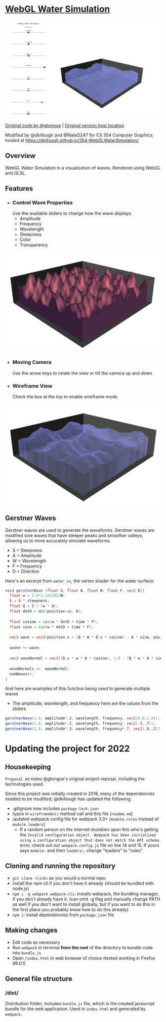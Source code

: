 # [WebGL Water Simulation](https://dkillough.github.io/354-WebGLWaterSimulation/)
![](readme-assets/page.png)

[Original code by @gtongue](https://github.com/gtongue/WebGLWater) | [Original version host location](https://gtongue.github.io/WebGLWater/)

Modified by @dkillough and @NateD247 for CS 354 Computer Graphics; hosted at https://dkillough.github.io/354-WebGLWaterSimulation/

## Overview

WebGL Water Simulation is a visualization of waves. Rendered using WebGL and GLSL.

## Features

- ### Control Wave Properties
  Use the available sliders to change how the wave displays
  - Amplitude
  - Frequency
  - Wavelength
  - Steepness
  - Color
  - Transparency

![](readme-assets/properties.png)
- ### Moving Camera
  Use the arrow keys to rotate the view or tilt the camera up and down
- ### Wireframe View
  Check the box at the top to enable wireframe mode.

![](readme-assets/wireframe-wave.png)

## Gerstner Waves
Gerstner waves are used to generate the waveforms. Gerstner waves are modified sine waves that have steeper peaks and smoother valleys, allowing us to more accurately simulate waveforms.
- S = Steepness 
- A = Amplitude 
- W = Wavelength 
- F = Frequency
- D = Direction

Here's an excerpt from `water_vs`, the vertex shader for the water surface:
```glsl
void gerstnerWave (float S, float A, float W, float F, vec2 D){
  float w = 2.0*3.141592/W;
  S = S * steepness;
  float Q = S / (w * A);
  float dotD = dot(position.xz, D);

  float cosine = cos(w * dotD + time * F);
  float sine = sin(w * dotD + time * F);

  vec3 wave = vec3(position.x + (Q * A * D.x * cosine) , A * sine, position.z + (Q * A* cosine * D.y));

  waves += wave;

  vec3 waveNormal = vec3((D.x * w * A * cosine), 1.0 - (Q * w * A * sine), -(D.y * w * A * cosine));

  waveNormals +=  waveNormal;
  numWaves++;
}
```

And here are examples of this function being used to generate multiple waves
- The amplitude, wavelength, and frequency here are the values from the sliders
```glsl
gerstnerWave(1.0, amplitude*.3, wavelength, frequency, vec2(0.0,1.0));
gerstnerWave(1.0, amplitude*.2, wavelength, frequency, vec2(.3,.7));
gerstnerWave(1.0, amplitude*.3, wavelength, frequency*.7, vec2(.8,.2));
```

# Updating the project for 2022

## Housekeeping

`Proposal.md` notes @gtongue's original project reposal, including the technologies used.

Since this project was initially created in 2018, many of the dependencies needed to be modified; @dkillough has updated the following:
- .gitignore now includes `package-lock.json`
- typos in `wireframeOn()` method call and this file (`readme.md`)
- updated webpack config file for webpack 3.0+ (`module.rules` instead of `module.loaders`)
  - If a random person on the internet stumbles upon this who's getting the `Invalid configuration object. Webpack has been initialized using a configuration object that does not match the API schema` error, check out our `webpack.config.js` file on line 14 and 15. If yours says `module:` and then `loaders:`, change "loaders" to "rules". 

## Cloning and running the repository
* `git clone <link>` as you would a normal repo
* install the npm cli if you don't have it already (should be bundled with node.js)
* `npm i -g webpack webpack-cli`: installs webpack, the bundling manager, if you don't already have it. (can omit -g flag and manually change PATH as well if you don't want to install globally, but if you want to do this in the first place you probably know how to do this already)
* `npm i`: install dependencies from `package.json` file

## Making changes
- Edit code as necessary
- Run `webpack` in terminal **from the root** of the directory to bundle code into `bundle.js`
- Open `/index.html` in web browser of choice (tested working in Firefox 99.0.1)

## General file structure
### /dist/
Distribution folder; includes `bundle.js` file, which is the created javascript bundle for the web application. Used in `index.html` and generated by `webpack`.
